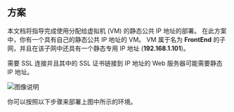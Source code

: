 ## <a name="scenario"></a>方案
本文档将指导完成使用分配给虚拟机 (VM) 的静态公共 IP 地址的部署。 在此方案中，你有一个具有自己的静态公共 IP 地址的 VM。 VM 属于名为 **FrontEnd** 的子网，并且在该子网中还具有一个静态专用 IP 地址 (**192.168.1.101**)。

需要 SSL 连接并且其中的 SSL 证书链接到 IP 地址的 Web 服务器可能需要静态 IP 地址。 

![图像说明](./media/virtual-network-deploy-static-pip-scenario-include/figure1.png)

你可以按照以下步骤来部署上图中所示的环境。

